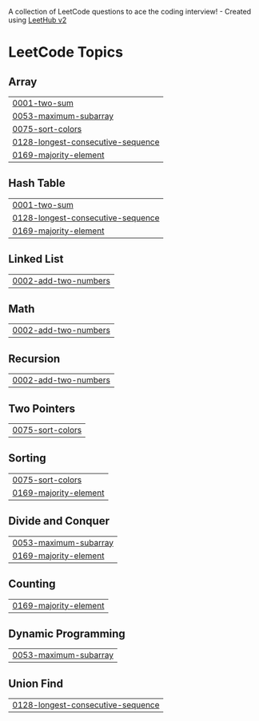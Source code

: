A collection of LeetCode questions to ace the coding interview! - Created using [LeetHub v2](https://github.com/arunbhardwaj/LeetHub-2.0)
<!---LeetCode Topics Start-->
# LeetCode Topics
## Array
|  |
| ------- |
| [0001-two-sum](https://github.com/moupriyaguin/Leetcode-Problems/tree/master/0001-two-sum) |
| [0053-maximum-subarray](https://github.com/moupriyaguin/Leetcode-Problems/tree/master/0053-maximum-subarray) |
| [0075-sort-colors](https://github.com/moupriyaguin/Leetcode-Problems/tree/master/0075-sort-colors) |
| [0128-longest-consecutive-sequence](https://github.com/moupriyaguin/Leetcode-Problems/tree/master/0128-longest-consecutive-sequence) |
| [0169-majority-element](https://github.com/moupriyaguin/Leetcode-Problems/tree/master/0169-majority-element) |
## Hash Table
|  |
| ------- |
| [0001-two-sum](https://github.com/moupriyaguin/Leetcode-Problems/tree/master/0001-two-sum) |
| [0128-longest-consecutive-sequence](https://github.com/moupriyaguin/Leetcode-Problems/tree/master/0128-longest-consecutive-sequence) |
| [0169-majority-element](https://github.com/moupriyaguin/Leetcode-Problems/tree/master/0169-majority-element) |
## Linked List
|  |
| ------- |
| [0002-add-two-numbers](https://github.com/moupriyaguin/Leetcode-Problems/tree/master/0002-add-two-numbers) |
## Math
|  |
| ------- |
| [0002-add-two-numbers](https://github.com/moupriyaguin/Leetcode-Problems/tree/master/0002-add-two-numbers) |
## Recursion
|  |
| ------- |
| [0002-add-two-numbers](https://github.com/moupriyaguin/Leetcode-Problems/tree/master/0002-add-two-numbers) |
## Two Pointers
|  |
| ------- |
| [0075-sort-colors](https://github.com/moupriyaguin/Leetcode-Problems/tree/master/0075-sort-colors) |
## Sorting
|  |
| ------- |
| [0075-sort-colors](https://github.com/moupriyaguin/Leetcode-Problems/tree/master/0075-sort-colors) |
| [0169-majority-element](https://github.com/moupriyaguin/Leetcode-Problems/tree/master/0169-majority-element) |
## Divide and Conquer
|  |
| ------- |
| [0053-maximum-subarray](https://github.com/moupriyaguin/Leetcode-Problems/tree/master/0053-maximum-subarray) |
| [0169-majority-element](https://github.com/moupriyaguin/Leetcode-Problems/tree/master/0169-majority-element) |
## Counting
|  |
| ------- |
| [0169-majority-element](https://github.com/moupriyaguin/Leetcode-Problems/tree/master/0169-majority-element) |
## Dynamic Programming
|  |
| ------- |
| [0053-maximum-subarray](https://github.com/moupriyaguin/Leetcode-Problems/tree/master/0053-maximum-subarray) |
## Union Find
|  |
| ------- |
| [0128-longest-consecutive-sequence](https://github.com/moupriyaguin/Leetcode-Problems/tree/master/0128-longest-consecutive-sequence) |
<!---LeetCode Topics End-->